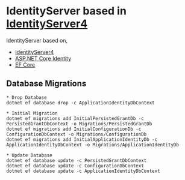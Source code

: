 # IdentityServer based in [IdentityServer4](http://docs.identityserver.io/en/release/) 

IdentityServer based on,
* [IdentityServer4](http://docs.identityserver.io/en/release/)
* [ASP.NET Core Identity](https://docs.microsoft.com/en-us/aspnet/core/security/authentication/identity) 
* [EF Core](https://docs.microsoft.com/en-us/ef/core/)

## Database Migrations
```
* Drop Database
dotnet ef database drop -c ApplicationIdentityDbContext

* Initial Migration
dotnet ef migrations add InitialPersistedGrantDb -c PersistedGrantDbContext -o Migrations/PersistedGrantDb
dotnet ef migrations add InitialConfigurationDb -c ConfigurationDbContext -o Migrations/ConfigurationDb
dotnet ef migrations add InitialApplicationIdentityDb -c ApplicationIdentityDbContext -o Migrations/ApplicationIdentityDb

* Update Database
dotnet ef database update -c PersistedGrantDbContext
dotnet ef database update -c ConfigurationDbContext
dotnet ef database update -c ApplicationIdentityDbContext

```